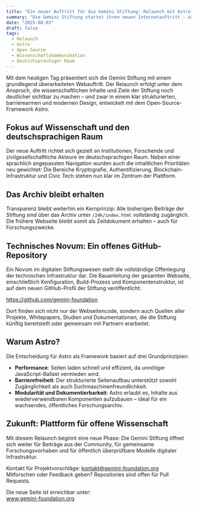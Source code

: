 ```yaml
---
title: "Ein neuer Auftritt für die Gemini Stiftung: Relaunch mit Astro und offener Architektur"
summary: "Die Gemini Stiftung startet ihren neuen Internetauftritt – wissenschaftlicher, transparenter und vollständig dokumentiert. Alle bisherigen Inhalte bleiben zugänglich."
date: "2025-08-03"
draft: false
tags:
  - Relaunch
  - Astro
  - Open Source
  - Wissenschaftskommunikation
  - Deutschsprachiger Raum
---
```



Mit dem heutigen Tag präsentiert sich die Gemini Stiftung mit einem grundlegend überarbeiteten Webauftritt. Der Relaunch erfolgt unter dem Anspruch, die wissenschaftlichen Inhalte und Ziele der Stiftung noch deutlicher sichtbar zu machen – und zwar in einem klar strukturierten, barrierearmen und modernen Design, entwickelt mit dem Open-Source-Framework Astro.

## Fokus auf Wissenschaft und den deutschsprachigen Raum

Der neue Auftritt richtet sich gezielt an Institutionen, Forschende und zivilgesellschaftliche Akteure im deutschsprachigen Raum. Neben einer sprachlich angepassten Navigation wurden auch die inhaltlichen Prioritäten neu gewichtet: Die Bereiche Kryptografie, Authentifizierung, Blockchain-Infrastruktur und Civic Tech stehen nun klar im Zentrum der Plattform.

## Das Archiv bleibt erhalten

Transparenz bleibt weiterhin ein Kernprinzip: Alle bisherigen Beiträge der Stiftung sind über das Archiv unter `/24k/index.html` vollständig zugänglich. Die frühere Webseite bleibt somit als Zeitdokument erhalten – auch für Forschungszwecke.

## Technisches Novum: Ein offenes GitHub-Repository

Ein Novum im digitalen Stiftungswesen stellt die vollständige Offenlegung der technischen Infrastruktur dar. Die Bauanleitung der gesamten Webseite, einschließlich Konfiguration, Build-Prozess und Komponentenstruktur, ist auf dem neuen GitHub-Profil der Stiftung veröffentlicht:

https://github.com/gemini-foundation

Dort finden sich nicht nur der Webseitencode, sondern auch Quellen aller Projekte, Whitepapers, Studien und Dokumentationen, die die Stiftung künftig bereitstellt oder gemeinsam mit Partnern erarbeitet.

## Warum Astro?

Die Entscheidung für Astro als Framework basiert auf drei Grundprinzipien:

- **Performance**: Seiten laden schnell und effizient, da unnötiger JavaScript-Ballast vermieden wird.
- **Barrierefreiheit**: Der strukturierte Seitenaufbau unterstützt sowohl Zugänglichkeit als auch Suchmaschinenfreundlichkeit.
- **Modularität und Dokumentierbarkeit**: Astro erlaubt es, Inhalte aus wiederverwendbaren Komponenten aufzubauen – ideal für ein wachsendes, öffentliches Forschungsarchiv.

## Zukunft: Plattform für offene Wissenschaft

Mit diesem Relaunch beginnt eine neue Phase: Die Gemini Stiftung öffnet sich weiter für Beiträge aus der Community, für gemeinsame Forschungsvorhaben und für öffentlich überprüfbare Modelle digitaler Infrastruktur.

Kontakt für Projektvorschläge: kontakt@gemini-foundation.org  
Mitforschen oder Feedback geben? Repositories sind offen für Pull Requests.

Die neue Seite ist erreichbar unter:  
www.gemini-foundation.org

